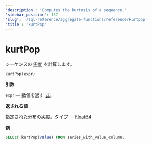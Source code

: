 ```yaml
---
'description': 'Computes the kurtosis of a sequence.'
'sidebar_position': 157
'slug': '/sql-reference/aggregate-functions/reference/kurtpop'
'title': 'kurtPop'
---
```





# kurtPop

シーケンスの [尖度](https://en.wikipedia.org/wiki/Kurtosis) を計算します。

```sql
kurtPop(expr)
```

**引数**

`expr` — 数値を返す [式](/sql-reference/syntax#expressions)。

**返される値**

指定された分布の尖度。タイプ — [Float64](../../../sql-reference/data-types/float.md)

**例**

```sql
SELECT kurtPop(value) FROM series_with_value_column;
```
